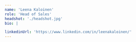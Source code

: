 ```yaml
---
name: 'Leena Kaloinen'
role: 'Head of Sales'
headshot: './headshot.jpg'
bio: |

linkedinUrl: 'https://www.linkedin.com/in/leenakaloinen/'
---
```


